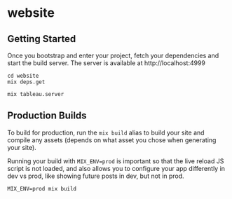 # website

## Getting Started

Once you bootstrap and enter your project, fetch your dependencies and start the build server. The server is available at http://localhost:4999

```shell
cd website
mix deps.get

mix tableau.server
```

## Production Builds

To build for production, run the `mix build` alias to build your site and compile any assets (depends on what asset you chose when generating your site).

Running your build with `MIX_ENV=prod` is important so that the live reload JS script is not loaded, and also allows you to configure your app differently in dev vs prod, like showing future posts in dev, but not in prod.

```shell
MIX_ENV=prod mix build
```
